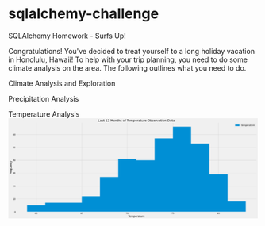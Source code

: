 # sqlalchemy-challenge

SQLAlchemy Homework - Surfs Up!

Congratulations! You've decided to treat yourself to a long holiday vacation in Honolulu, Hawaii! To help with your trip planning, you need to do some climate analysis on the area. The following outlines what you need to do.

Climate Analysis and Exploration

  Precipitation Analysis
  
  Temperature Analysis 
  ![Temp](https://github.com/howellva/sqlalchemy-challenge/blob/main/homework10/Temp.PNG)
  
